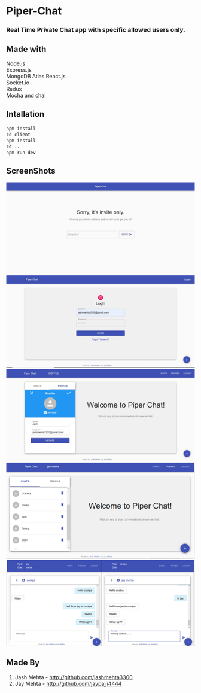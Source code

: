 # Piper-Chat
### Real Time Private Chat app with specific allowed users only.

## Made with
 Node.js <br />
 Express.js <br />
 MongoDB Atlas React.js <br />
 Socket.io <br />
 Redux <br />
 Mocha and chai

## Intallation 
```
npm install
cd client 
npm install 
cd ..
npm run dev
```

## ScreenShots
![](https://github.com/jashmehta3300/Screenshots/blob/master/Piper-Chat/invite.JPG)
![](https://github.com/jashmehta3300/Screenshots/blob/master/Piper-Chat/login.JPG)
![](https://github.com/jashmehta3300/Screenshots/blob/master/Piper-Chat/Profile.JPG)
![](https://github.com/jaypajji4444/Screenshots/blob/master/Piper/home%20chat.PNG)
![](https://github.com/jaypajji4444/Screenshots/blob/master/Piper/Capture.PNG)

## Made By
1) Jash Mehta - http://github.com/jashmehta3300
2) Jay Mehta - http://github.com/jaypajji4444
